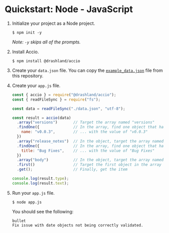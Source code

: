 # Quickstart: Node - JavaScript

1. Initialize your project as a Node project.

    ```
    $ npm init -y
    ```

    _Note: `-y` skips all of the prompts._

2. Install Accio.

    ```
    $ npm install @drashland/accio
    ```

3. Create your `data.json` file. You can copy the [`example_data.json`](../../example_data.json) file from this repository.

4. Create your `app.js` file.

    ```javascript
    const { accio } = require("@drashland/accio");
    const { readFileSync } = require("fs");
    
    const data = readFileSync("./data.json", "utf-8");
    
    const result = accio(data)
      .array("versions")       // Target the array named "versions"
      .findOne({               // In the array, find one object that has a name field ...
        name: "v0.0.3",        // ... with the value of "v0.0.3"
      })
      .array("release_notes")  // In the object, target the array named "release_notes"
      .findOne({               // In the array, find one object that has a title field ...
        title: "Bug Fixes",    // ... with the value of "Bug Fixes"
      })
      .array("body")           // In the object, target the array named "body"
      .first()                 // Target the first object in the array
      .get();                  // Finally, get the item

    console.log(result.type);
    console.log(result.text);
    ```

5. Run your `app.js` file.

    ```
    $ node app.js
    ```

    You should see the following:

    ```
    bullet
    Fix issue with date objects not being correctly validated.
